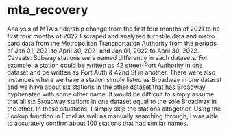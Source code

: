 # mta_recovery
Analysis of MTA's ridership change from the first four months of 2021 to he first four months of 2022
I scraped and analyzed turnstile data and metro card data from the Metropolitan Transportation Authority from the periods of Jan 01, 2021 to April 30, 2021 and Jan 01, 2022 to April 30, 2022. 
  Caveats: Subway stations were named differently in each datasets. For example, a station could be written as 42 street-Port Authority in one dataset and be written as Port Auth & 42nd St in another. There were also instances where we have a station simply listed as Broadway in one dataset and we have about six stations in the other dataset that has Broadway hyphenated with some other name. It would be difficult to simply assume that all six Broadway stations in one dataset equal to the sole Broadway in the other. In these situations, I simply skip the stations altogether. 
 Using the Lookup function in Excel as well as manually searching through, I was able to accurately confirm about 100 stations that had similar names. 
